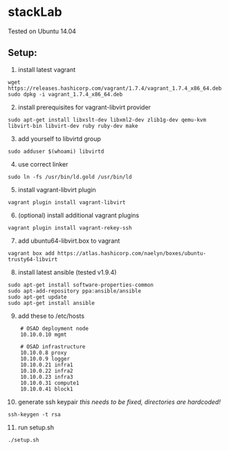 # stackLab

Tested on Ubuntu 14.04

## Setup:

1. install latest vagrant
```
wget https://releases.hashicorp.com/vagrant/1.7.4/vagrant_1.7.4_x86_64.deb
sudo dpkg -i vagrant_1.7.4_x86_64.deb
```

2. install prerequisites for vagrant-libvirt provider
```
sudo apt-get install libxslt-dev libxml2-dev zlib1g-dev qemu-kvm libvirt-bin libvirt-dev ruby ruby-dev make
```

3. add yourself to libvirtd group
```
sudo adduser $(whoami) libvirtd
```

4. use correct linker
```
sudo ln -fs /usr/bin/ld.gold /usr/bin/ld
```

5. install vagrant-libvirt plugin
```
vagrant plugin install vagrant-libvirt
```

6. (optional) install additional vagrant plugins
```
vagrant plugin install vagrant-rekey-ssh
```

7. add ubuntu64-libvirt.box to vagrant
```
vagrant box add https://atlas.hashicorp.com/naelyn/boxes/ubuntu-trusty64-libvirt
```

8. install latest ansible (tested v1.9.4)
```
sudo apt-get install software-properties-common
sudo apt-add-repository ppa:ansible/ansible
sudo apt-get update
sudo apt-get install ansible
```

9. add these to /etc/hosts
```
    # OSAD deployment node
    10.10.0.10 mgmt
    
    # OSAD infrastructure 
    10.10.0.8 proxy
    10.10.0.9 logger
    10.10.0.21 infra1
    10.10.0.22 infra2
    10.10.0.23 infra3
    10.10.0.31 compute1
    10.10.0.41 block1
```

10. generate ssh keypair *this needs to be fixed, directories are hardcoded!*
```
ssh-keygen -t rsa
```

11. run setup.sh
```
./setup.sh
```
